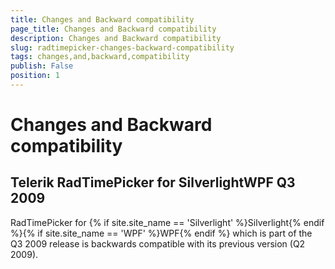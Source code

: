 ```yaml
---
title: Changes and Backward compatibility
page_title: Changes and Backward compatibility
description: Changes and Backward compatibility
slug: radtimepicker-changes-backward-compatibility
tags: changes,and,backward,compatibility
publish: False
position: 1
---
```


# Changes and Backward compatibility



## Telerik RadTimePicker for SilverlightWPF Q3 2009

RadTimePicker for {% if site.site_name == 'Silverlight' %}Silverlight{% endif %}{% if site.site_name == 'WPF' %}WPF{% endif %} which is part of the Q3 2009 release is backwards compatible with its previous version (Q2 2009). 
